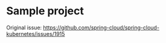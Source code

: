 # Sample project 

Original issue: https://github.com/spring-cloud/spring-cloud-kubernetes/issues/1915